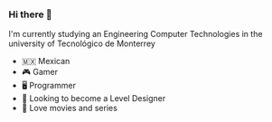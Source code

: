 ### Hi there 👋

I'm currently studying an Engineering Computer Technologies in the university of Tecnológico de Monterrey

- 🇲🇽 Mexican
- 🎮 Gamer
- 🖥️ Programmer
- 🔎 Looking to become a Level Designer
- 🎥 Love movies and series
<!--
**JoseA725/JoseA725** is a ✨ _special_ ✨ repository because its `README.md` (this file) appears on your GitHub profile.

Here are some ideas to get you started:

- 🔭 I’m currently working on ...
- 🌱 I’m currently learning ...
- 👯 I’m looking to collaborate on ...
- 🤔 I’m looking for help with ...
- 💬 Ask me about ...
- 📫 How to reach me: ...
- 😄 Pronouns: ...
- ⚡ Fun fact: ...
-->
